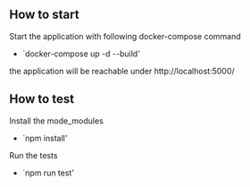 
## How to start
Start the application with following docker-compose command

 * `docker-compose up -d --build'

 the application will be reachable under  http://localhost:5000/

 
## How to test
Install the mode_modules

 * `npm install'

Run the tests

 * `npm run test'
